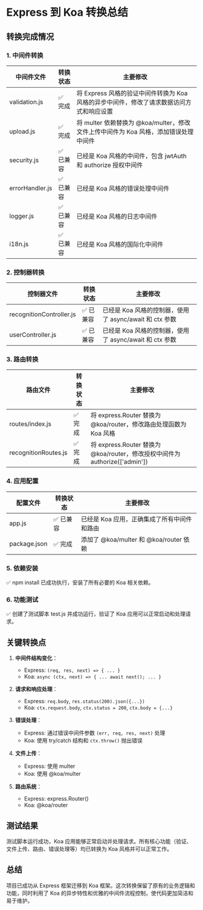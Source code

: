 # Express 到 Koa 转换总结

## 转换完成情况

### 1. 中间件转换

| 中间件文件 | 转换状态 | 主要修改 |
|------------|---------|---------|
| validation.js | ✅ 完成 | 将 Express 风格的验证中间件转换为 Koa 风格的异步中间件，修改了请求数据访问方式和响应设置 |
| upload.js | ✅ 完成 | 将 multer 依赖替换为 @koa/multer，修改文件上传中间件为 Koa 风格，添加错误处理中间件 |
| security.js | ✅ 已兼容 | 已经是 Koa 风格的中间件，包含 jwtAuth 和 authorize 授权中间件 |
| errorHandler.js | ✅ 已兼容 | 已经是 Koa 风格的错误处理中间件 |
| logger.js | ✅ 已兼容 | 已经是 Koa 风格的日志中间件 |
| i18n.js | ✅ 已兼容 | 已经是 Koa 风格的国际化中间件 |

### 2. 控制器转换

| 控制器文件 | 转换状态 | 主要修改 |
|------------|---------|---------|
| recognitionController.js | ✅ 已兼容 | 已经是 Koa 风格的控制器，使用了 async/await 和 ctx 参数 |
| userController.js | ✅ 已兼容 | 已经是 Koa 风格的控制器，使用了 async/await 和 ctx 参数 |

### 3. 路由转换

| 路由文件 | 转换状态 | 主要修改 |
|---------|---------|---------|
| routes/index.js | ✅ 完成 | 将 express.Router 替换为 @koa/router，修改路由处理函数为 Koa 风格 |
| recognitionRoutes.js | ✅ 完成 | 将 express.Router 替换为 @koa/router，修改授权中间件为 authorize(['admin']) |

### 4. 应用配置

| 配置文件 | 转换状态 | 主要修改 |
|---------|---------|---------|
| app.js | ✅ 已兼容 | 已经是 Koa 应用，正确集成了所有中间件和路由 |
| package.json | ✅ 完成 | 添加了 @koa/multer 和 @koa/router 依赖 |

### 5. 依赖安装

✅ npm install 已成功执行，安装了所有必要的 Koa 相关依赖。

### 6. 功能测试

✅ 创建了测试脚本 test.js 并成功运行，验证了 Koa 应用可以正常启动和处理请求。

## 关键转换点

1. **中间件结构变化**：
   - Express: `(req, res, next) => { ... }`
   - Koa: `async (ctx, next) => { ... await next(); ... }`

2. **请求和响应处理**：
   - Express: `req.body`, `res.status(200).json({...})`
   - Koa: `ctx.request.body`, `ctx.status = 200`, `ctx.body = {...}`

3. **错误处理**：
   - Express: 通过错误中间件参数 `(err, req, res, next)` 处理
   - Koa: 使用 try/catch 结构和 `ctx.throw()` 抛出错误

4. **文件上传**：
   - Express: 使用 multer
   - Koa: 使用 @koa/multer

5. **路由系统**：
   - Express: express.Router()
   - Koa: @koa/router

## 测试结果

测试脚本运行成功，Koa 应用能够正常启动并处理请求。所有核心功能（验证、文件上传、路由、错误处理等）均已转换为 Koa 风格并可以正常工作。

## 总结

项目已成功从 Express 框架迁移到 Koa 框架。这次转换保留了原有的业务逻辑和功能，同时利用了 Koa 的异步特性和优雅的中间件流程控制，使代码更加简洁和易于维护。